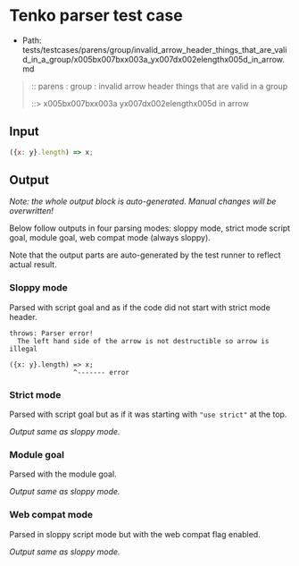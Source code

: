 # Tenko parser test case

- Path: tests/testcases/parens/group/invalid_arrow_header_things_that_are_valid_in_a_group/x005bx007bxx003a_yx007dx002elengthx005d_in_arrow.md

> :: parens : group : invalid arrow header things that are valid in a group
>
> ::> x005bx007bxx003a yx007dx002elengthx005d in arrow

## Input


`````js
({x: y}.length) => x;
`````

## Output

_Note: the whole output block is auto-generated. Manual changes will be overwritten!_

Below follow outputs in four parsing modes: sloppy mode, strict mode script goal, module goal, web compat mode (always sloppy).

Note that the output parts are auto-generated by the test runner to reflect actual result.

### Sloppy mode

Parsed with script goal and as if the code did not start with strict mode header.

`````
throws: Parser error!
  The left hand side of the arrow is not destructible so arrow is illegal

({x: y}.length) => x;
                ^------- error
`````

### Strict mode

Parsed with script goal but as if it was starting with `"use strict"` at the top.

_Output same as sloppy mode._

### Module goal

Parsed with the module goal.

_Output same as sloppy mode._

### Web compat mode

Parsed in sloppy script mode but with the web compat flag enabled.

_Output same as sloppy mode._
